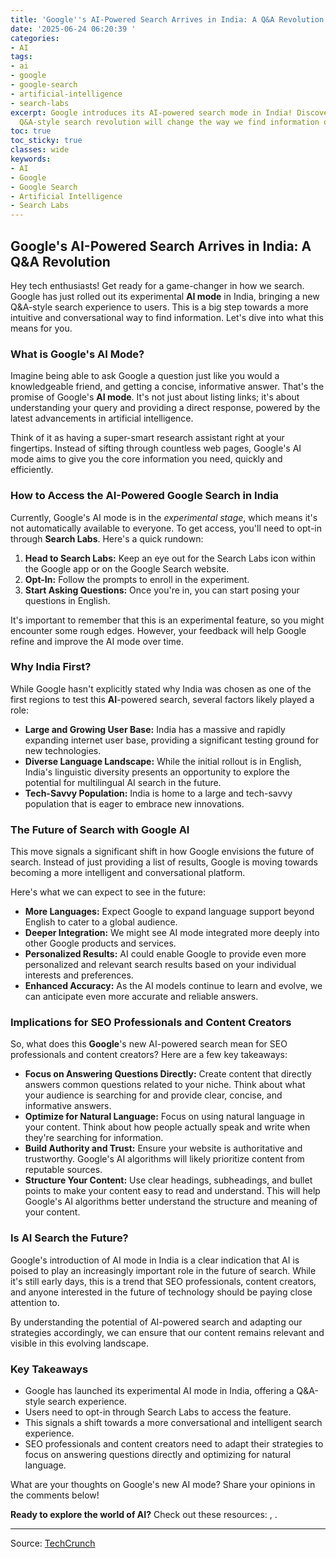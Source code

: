 ```yaml
---
title: 'Google''s AI-Powered Search Arrives in India: A Q&A Revolution'
date: '2025-06-24 06:20:39 '
categories:
- AI
tags:
- ai
- google
- google-search
- artificial-intelligence
- search-labs
excerpt: Google introduces its AI-powered search mode in India! Discover how this
  Q&A-style search revolution will change the way we find information online.
toc: true
toc_sticky: true
classes: wide
keywords:
- AI
- Google
- Google Search
- Artificial Intelligence
- Search Labs
---
```


## Google's AI-Powered Search Arrives in India: A Q&A Revolution

Hey tech enthusiasts! Get ready for a game-changer in how we search. Google has just rolled out its experimental **AI mode** in India, bringing a new Q&A-style search experience to users. This is a big step towards a more intuitive and conversational way to find information. Let's dive into what this means for you.

### What is Google's AI Mode?

Imagine being able to ask Google a question just like you would a knowledgeable friend, and getting a concise, informative answer. That's the promise of Google's **AI mode**. It's not just about listing links; it's about understanding your query and providing a direct response, powered by the latest advancements in artificial intelligence.

Think of it as having a super-smart research assistant right at your fingertips. Instead of sifting through countless web pages, Google's AI mode aims to give you the core information you need, quickly and efficiently.

### How to Access the AI-Powered Google Search in India

Currently, Google's AI mode is in the *experimental stage*, which means it's not automatically available to everyone. To get access, you'll need to opt-in through **Search Labs**. Here's a quick rundown:

1.  **Head to Search Labs:** Keep an eye out for the Search Labs icon within the Google app or on the Google Search website.
2.  **Opt-In:** Follow the prompts to enroll in the experiment.
3.  **Start Asking Questions:** Once you're in, you can start posing your questions in English.

It's important to remember that this is an experimental feature, so you might encounter some rough edges. However, your feedback will help Google refine and improve the AI mode over time.

### Why India First?

While Google hasn't explicitly stated why India was chosen as one of the first regions to test this **AI**-powered search, several factors likely played a role:

*   **Large and Growing User Base:** India has a massive and rapidly expanding internet user base, providing a significant testing ground for new technologies.
*   **Diverse Language Landscape:** While the initial rollout is in English, India's linguistic diversity presents an opportunity to explore the potential for multilingual AI search in the future.
*   **Tech-Savvy Population:** India is home to a large and tech-savvy population that is eager to embrace new innovations.

### The Future of Search with Google AI

This move signals a significant shift in how Google envisions the future of search. Instead of just providing a list of results, Google is moving towards becoming a more intelligent and conversational platform.

Here's what we can expect to see in the future:

*   **More Languages:** Expect Google to expand language support beyond English to cater to a global audience.
*   **Deeper Integration:** We might see AI mode integrated more deeply into other Google products and services.
*   **Personalized Results:** AI could enable Google to provide even more personalized and relevant search results based on your individual interests and preferences.
*   **Enhanced Accuracy:** As the AI models continue to learn and evolve, we can anticipate even more accurate and reliable answers.

### Implications for SEO Professionals and Content Creators

So, what does this **Google**'s new AI-powered search mean for SEO professionals and content creators? Here are a few key takeaways:

*   **Focus on Answering Questions Directly:** Create content that directly answers common questions related to your niche. Think about what your audience is searching for and provide clear, concise, and informative answers.
*   **Optimize for Natural Language:** Focus on using natural language in your content. Think about how people actually speak and write when they're searching for information.
*   **Build Authority and Trust:** Ensure your website is authoritative and trustworthy. Google's AI algorithms will likely prioritize content from reputable sources.
*   **Structure Your Content:** Use clear headings, subheadings, and bullet points to make your content easy to read and understand. This will help Google's AI algorithms better understand the structure and meaning of your content.

### Is AI Search the Future?

Google's introduction of AI mode in India is a clear indication that AI is poised to play an increasingly important role in the future of search. While it's still early days, this is a trend that SEO professionals, content creators, and anyone interested in the future of technology should be paying close attention to.

By understanding the potential of AI-powered search and adapting our strategies accordingly, we can ensure that our content remains relevant and visible in this evolving landscape.

### Key Takeaways

*   Google has launched its experimental AI mode in India, offering a Q&A-style search experience.
*   Users need to opt-in through Search Labs to access the feature.
*   This signals a shift towards a more conversational and intelligent search experience.
*   SEO professionals and content creators need to adapt their strategies to focus on answering questions directly and optimizing for natural language.

What are your thoughts on Google's new AI mode? Share your opinions in the comments below!

**Ready to explore the world of AI?** Check out these resources: , .

---

Source: [TechCrunch](https://techcrunch.com/2025/06/23/google-introduces-ai-mode-to-users-in-india/)